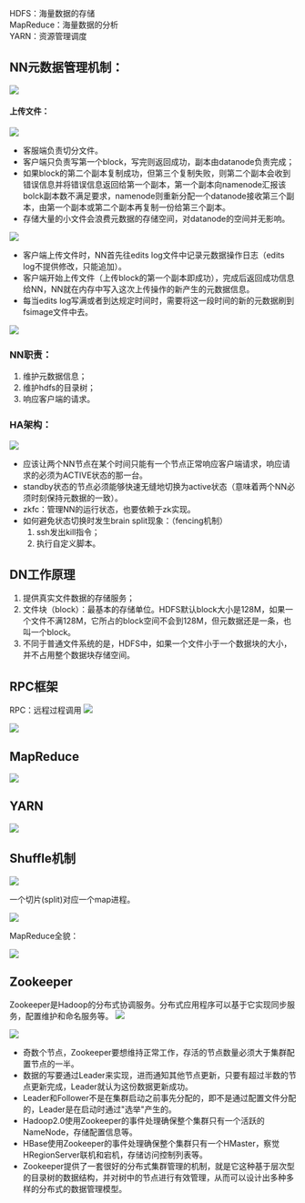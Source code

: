 HDFS：海量数据的存储  
MapReduce：海量数据的分析  
YARN：资源管理调度  

## NN元数据管理机制：

![](https://raw.githubusercontent.com/zhanglei12345/learn_hadoop/master/img/nn2.png)

#### 上传文件：

![](https://raw.githubusercontent.com/zhanglei12345/learn_hadoop/master/img/nn1.png)

- 客服端负责切分文件。
- 客户端只负责写第一个block，写完则返回成功，副本由datanode负责完成；
- 如果block的第二个副本复制成功，但第三个复制失败，则第二个副本会收到错误信息并将错误信息返回给第一个副本，第一个副本向namenode汇报该bolck副本数不满足要求，namenode则重新分配一个datanode接收第三个副本，由第一个副本或第二个副本再复制一份给第三个副本。
- 存储大量的小文件会浪费元数据的存储空间，对datanode的空间并无影响。


![](https://raw.githubusercontent.com/zhanglei12345/learn_hadoop/master/img/nn3.png)

- 客户端上传文件时，NN首先往edits log文件中记录元数据操作日志（edits log不提供修改，只能追加）。
- 客户端开始上传文件（上传block的第一个副本即成功），完成后返回成功信息给NN，NN就在内存中写入这次上传操作的新产生的元数据信息。
- 每当edits log写满或者到达规定时间时，需要将这一段时间的新的元数据刷到fsimage文件中去。

![](https://raw.githubusercontent.com/zhanglei12345/learn_hadoop/master/img/nn4.png)

### NN职责：

1. 维护元数据信息；
2. 维护hdfs的目录树；
3. 响应客户端的请求。

### HA架构：
![](https://raw.githubusercontent.com/zhanglei12345/learn_hadoop/master/img/nn5.png)

- 应该让两个NN节点在某个时间只能有一个节点正常响应客户端请求，响应请求的必须为ACTIVE状态的那一台。
- standby状态的节点必须能够快速无缝地切换为active状态（意味着两个NN必须时刻保持元数据的一致）。
- zkfc：管理NN的运行状态，也要依赖于zk实现。
- 如何避免状态切换时发生brain split现象：（fencing机制）
	1. ssh发出kill指令；
	2. 执行自定义脚本。

## DN工作原理

1. 提供真实文件数据的存储服务；
2. 文件块（block）：最基本的存储单位。HDFS默认block大小是128M，如果一个文件不满128M，它所占的block空间不会到128M，但元数据还是一条，也叫一个block。
3. 不同于普通文件系统的是，HDFS中，如果一个文件小于一个数据块的大小，并不占用整个数据块存储空间。

## RPC框架

RPC：远程过程调用
![](https://raw.githubusercontent.com/zhanglei12345/learn_hadoop/master/img/RPC1.png)

![](https://raw.githubusercontent.com/zhanglei12345/learn_hadoop/master/img/RPC2.png)

## MapReduce

![](https://raw.githubusercontent.com/zhanglei12345/learn_hadoop/master/img/nn6.png)

## YARN
![](https://raw.githubusercontent.com/zhanglei12345/learn_hadoop/master/img/nn12.png)

## Shuffle机制
![](https://raw.githubusercontent.com/zhanglei12345/learn_hadoop/master/img/nn13.png)

一个切片(split)对应一个map进程。

![](https://raw.githubusercontent.com/zhanglei12345/learn_hadoop/master/img/nn8.png)

MapReduce全貌：

![](https://raw.githubusercontent.com/zhanglei12345/learn_hadoop/master/img/nn9.png)

## Zookeeper
Zookeeper是Hadoop的分布式协调服务。分布式应用程序可以基于它实现同步服务，配置维护和命名服务等。
![](https://raw.githubusercontent.com/zhanglei12345/learn_hadoop/master/img/nn10.png)

![](https://raw.githubusercontent.com/zhanglei12345/learn_hadoop/master/img/nn11.png)

- 奇数个节点，Zookeeper要想维持正常工作，存活的节点数量必须大于集群配置节点的一半。
- 数据的写要通过Leader来实现，进而通知其他节点更新，只要有超过半数的节点更新完成，Leader就认为这份数据更新成功。
- Leader和Follower不是在集群启动之前事先分配的，即不是通过配置文件分配的，Leader是在启动时通过"选举"产生的。
- Hadoop2.0使用Zookeeper的事件处理确保整个集群只有一个活跃的NameNode，存储配置信息等。
- HBase使用Zookeeper的事件处理确保整个集群只有一个HMaster，察觉HRegionServer联机和宕机，存储访问控制列表等。
- Zookeeper提供了一套很好的分布式集群管理的机制，就是它这种基于层次型的目录树的数据结构，并对树中的节点进行有效管理，从而可以设计出多种多样的分布式的数据管理模型。